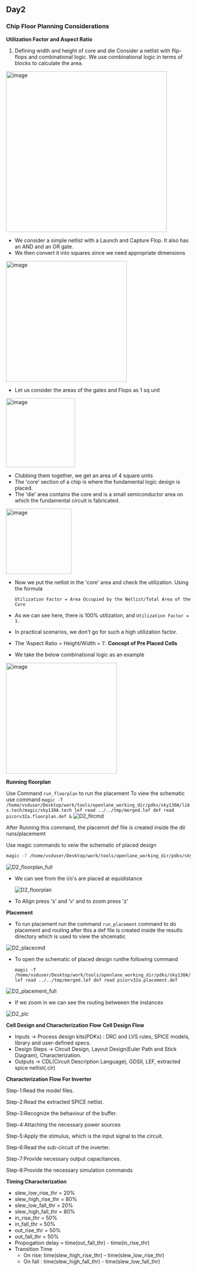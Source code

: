 ## Day2
### Chip Floor Planning Considerations
**Utilization Factor and Aspect Ratio**
1) Defining width and height of core and die
Consider a netlist with flip-flops and combinational logic. We use combinational logic in terms of blocks to calculate the area.
<img width="438" alt="image" src="https://github.com/GauthamMulay/pes_pd/assets/113660503/4fca5292-eb6f-4e36-a1a7-e95f333856ba">


- We consider a simple netlist with a Launch and Capture Flop. It also has an AND and an OR gate.
- We then convert it into squares since we need appropriate dimensions
  
<img width="329" alt="image" src="https://github.com/GauthamMulay/pes_pd/assets/113660503/da0fb347-0c7c-401f-a7f6-6746bbc17169">


- Let us consider the areas of the gates and Flops as 1 sq unit

<img width="188" alt="image" src="https://github.com/GauthamMulay/pes_pd/assets/113660503/bd162f27-9416-427a-a9fd-d98d2fa70761">

- Clubbing them together, we get an area of 4 square units
- The 'core' section of a chip is where the fundamental logic design is placed.
- The 'die' area contains the core and is a small semiconductor area on which the fundamental circuit is fabricated.

<img width="178" alt="image" src="https://github.com/GauthamMulay/pes_pd/assets/113660503/279c5754-92fd-4e76-9bfc-1be499b9900c">


- Now we put the netlist in the 'core' area and check the utilization. Using the formula

  ```Utilization Factor = Area Occupied by the Netlist/Total Area of the Core```
  
- As we can see here, there is 100% utilization, and ```Utilization Factor = 1.```
- In practical scenarios, we don't go for such a high utilization factor.
- The 'Aspect Ratio = Height/Width = 1'.
**Concept of Pre Placed Cells**
- We take the below combinational logic as an example

<img width="302" alt="image" src="https://github.com/GauthamMulay/pes_pd/assets/113660503/13c3144e-1cad-4d36-af15-b29704a8f782">

**Running floorplan**

Use Command ```run_floorplan``` to run the placement 
To view the schematic use command ```magic -T /home/vsduser/Desktop/work/tools/openlane_working_dir/pdks/sky130A/libs.tech/magic/sky130A.tech lef read ../../tmp/merged.lef def read picorv32a.floorplan.def &```
![D2_flrcmd](https://github.com/GauthamMulay/pes_pd/assets/113660503/839502d7-00b3-48ec-b8ab-fa894ffb84d9)


After Running this command, the placemnt def file is created inside the dir runs/placememt



 Use magic commands to veiw the schematic of placed design

 ``` bash = ?
 magic -T /home/vsduser/Desktop/work/tools/openlane_working_dir/pdks/sky130A/libs.tech/magic/sky130A.tech lef read ../../tmp/merged.lef def read picorv32a.placement.def
```
![D2_floorplan_full](https://github.com/GauthamMulay/pes_pd/assets/113660503/f3ba153c-1551-451f-983f-6430a1b87538)


- We can see from the i/o's are placed at equidistance

  ![D2_floorplan](https://github.com/GauthamMulay/pes_pd/assets/113660503/0f5df14e-3976-415b-9eca-97640f5421e8)


- To Align press 's' and 'v' and to zoom press 'z'

  
  
**Placement**
  - To run placement run the command ```run_placement```  command to do placement and routing after this a def file is created inside the results directory which is used to view the shcematic
    
![D2_placecmd](https://github.com/GauthamMulay/pes_pd/assets/113660503/820260ab-1a59-4c4a-a58b-dca0ece3c9a2)


- To open the schematic of placed design runthe following command
  ``` bash=?
  magic -T /home/vsduser/Desktop/work/tools/openlane_working_dir/pdks/sky130A/libs.tech/magic/sky130A.tech lef read ../../tmp/merged.lef def read picorv32a.placement.def
  ```
![D2_placement_full](https://github.com/GauthamMulay/pes_pd/assets/113660503/49f38086-c64d-41e5-99ec-46c0cf35ecb1)


- If we zoom in we can see the routing betweeen the instances 
 

![D2_plc](https://github.com/GauthamMulay/pes_pd/assets/113660503/e9d73413-8ec2-48ba-b68c-192796a64de4)

**Cell Design and Characterization Flow**
**Cell Design Flow**

- Inputs -> Process design kits(PDKs) : DRC and LVS rules, SPICE models, library and user-defined specs.
- Design Steps -> Circuit Design, Layout Design(Euler Path and Stick Diagram), Characterization.
- Outputs -> CDL(Circuit Description Language), GDSII, LEF, extracted spice netlist(.cir)

**Characterization Flow For Inverter**

 Step-1:Read the model files.
 
 Step-2:Read the extracted SPICE netlist.
 
 Step-3:Recognize the behaviour of the buffer.
 
 Step-4:Attaching the necessary power sources
 
 Step-5:Apply the stimulus, which is the input signal to the circuit.
 
 Step-6:Read the sub-circuit of the inverter.
 
 Step-7:Provide necessary output capacitances.
 
 Step-8:Provide the necessary simulation commands
 
**Timing Characterization**
- slew_low_rise_thr = 20%
- slew_high_rise_thr = 80%
- slew_low_fall_thr = 20%
- slew_high_fall_thr = 80%
- in_rise_thr = 50%
- in_fall_thr = 50%
- out_rise_thr = 50%
- out_fall_thr = 50%
- Propogation delay = time(out_fall_thr) - time(in_rise_thr)
- Transition Time
  - On rise: time(slew_high_rise_thr) - time(slew_low_rise_thr)
  - On fall : time(slew_high_fall_thr) - time(slew_low_fall_thr)
